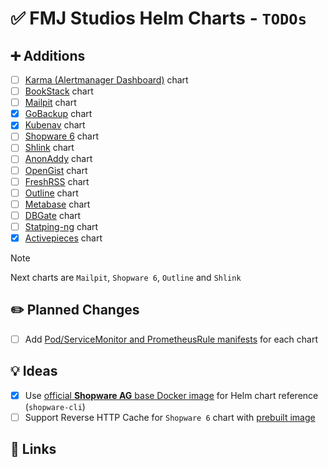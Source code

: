 # ✅ FMJ Studios Helm Charts - `TODOs`

## ➕ Additions

- [ ] [Karma (Alertmanager Dashboard)](https://github.com/prymitive/karma) chart
- [ ] [BookStack](https://www.bookstackapp.com/) chart
- [ ] [Mailpit](https://mailpit.axllent.org/) chart
- [X] [GoBackup](https://gobackup.github.io/) chart
- [X] [Kubenav](https://github.com/kubenav/kubenav) chart
- [ ] [Shopware 6](https://github.com/shopware/shopware) chart
- [ ] [Shlink](https://shlink.io/) chart
- [ ] [AnonAddy](https://addy.io/) chart
- [ ] [OpenGist](https://github.com/thomiceli/opengist) chart
- [ ] [FreshRSS](https://freshrss.org/index.html) chart
- [ ] [Outline](https://www.getoutline.com/) chart
- [ ] [Metabase](https://metabase.com) chart
- [ ] [DBGate](https://github.com/dbgate/dbgate) chart
- [ ] [Statping-ng](https://github.com/statping-ng/statping-ng/wiki) chart
- [X] [Activepieces](https://www.activepieces.com/docs/install/configurations/environment-variables) chart

> [!NOTE]
> Next charts are `Mailpit`, `Shopware 6`, `Outline` and `Shlink`

## ✏️ Planned Changes

- [ ] Add [Pod/ServiceMonitor and PrometheusRule manifests](https://prometheus-operator.dev/docs/operator/api/) for each
  chart

## 💡 Ideas

- [X] Use [official __Shopware AG__ base Docker image](https://github.com/shopware/docker?tab=readme-ov-file) for
  Helm
  chart reference (`shopware-cli`)
- [ ] Support Reverse HTTP Cache for `Shopware 6` chart
  with [prebuilt image](https://github.com/shopware/varnish-shopware/tree/main)

## 🔗 Links
